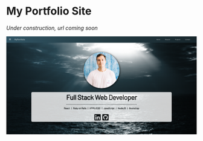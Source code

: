 # My Portfolio Site

_Under construction, url coming soon_

![williams-homepage](https://raw.githubusercontent.com/williamkontos/williamko-portfolio/master/williamko-site.png)

